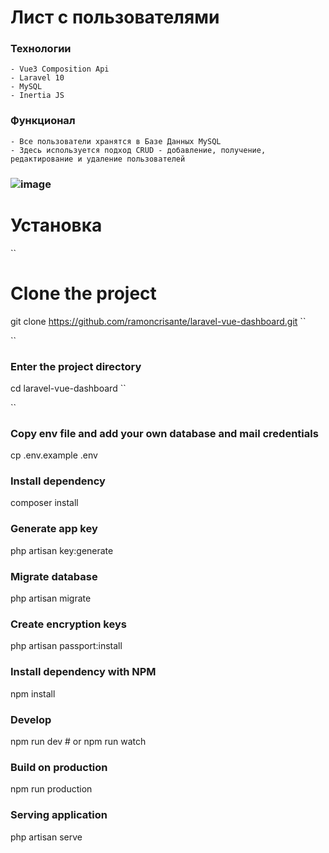 # Лист с пользователями
### Технологии
```
- Vue3 Composition Api
- Laravel 10
- MySQL
- Inertia JS
```

### Функционал
```
- Все пользователи хранятся в Базе Данных MySQL
- Здесь используется подход CRUD - добавление, получение, редактирование и удаление пользователей
```
### ![image](https://github.com/SergeyW1/user_list/assets/103772063/e7a98ce2-bdc7-4b58-bc7b-e36c66dcfe4c)


# Установка
``
 # Clone the project
 git clone https://github.com/ramoncrisante/laravel-vue-dashboard.git
``

``
 ### Enter the project directory
 cd laravel-vue-dashboard
``

``
 ### Copy env file and add your own database and mail credentials
 cp .env.example .env
``
``
 ### Install dependency
 composer install
``
``
 ### Generate app key
 php artisan key:generate
``
``
 ### Migrate database
 php artisan migrate
``
``
 ### Create encryption keys
 php artisan passport:install
``
``
 ### Install dependency with NPM
 npm install
``
``
 ### Develop
 npm run dev # or npm run watch
``
``
 ### Build on production
 npm run production
``
``
 ### Serving application
 php artisan serve
```
